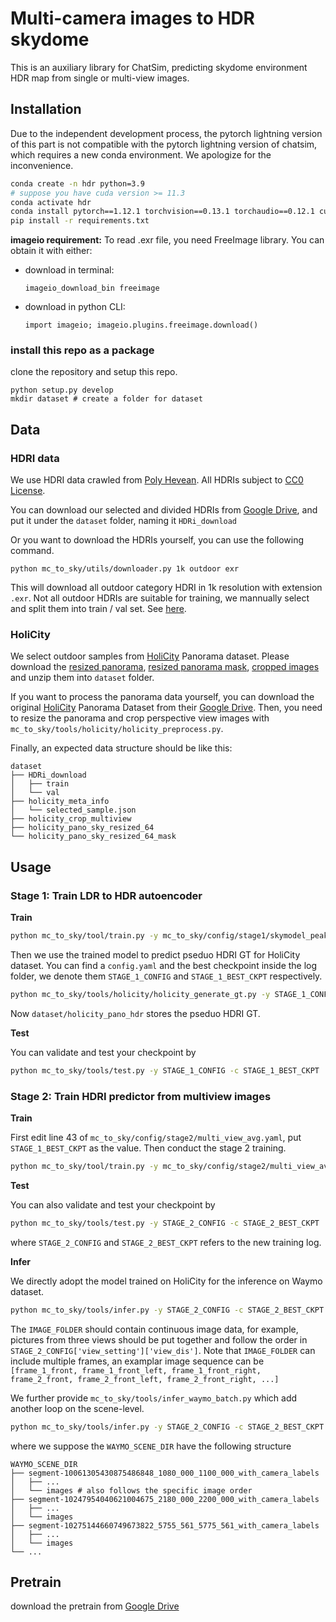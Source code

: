 # Multi-camera images to HDR skydome

This is an auxiliary library for ChatSim, predicting skydome environment HDR map from single or multi-view images.

## Installation
Due to the independent development process, the pytorch lightning version of this part is not compatible with the pytorch lightning version of chatsim, which requires a new conda environment. We apologize for the inconvenience.

```bash
conda create -n hdr python=3.9 
# suppose you have cuda version >= 11.3
conda activate hdr
conda install pytorch==1.12.1 torchvision==0.13.1 torchaudio==0.12.1 cudatoolkit=11.3 -c pytorch
pip install -r requirements.txt
```

**imageio requirement:** To read .exr file, you need FreeImage library. You can obtain it with either:

- download in terminal:
 
    ```imageio_download_bin freeimage```
- download in python CLI: 

    ```import imageio; imageio.plugins.freeimage.download()```

### install this repo as a package

clone the repository and setup this repo.

```
python setup.py develop
mkdir dataset # create a folder for dataset
```

## Data
### HDRI data
We use HDRI data crawled from [Poly Hevean](https://polyhaven.com). All HDRIs subject to [CC0 License](https://polyhaven.com/license). 

You can download our selected and divided HDRIs from [Google Drive](https://drive.google.com/file/d/1dU4Bce3dpcr6lnBJkyG2OKl1GmU8BviQ/view?usp=drive_link), and put it under the `dataset` folder, naming it `HDRi_download`

Or you want to download the HDRIs yourself, you can use the following command.
```
python mc_to_sky/utils/downloader.py 1k outdoor exr
```
This will download all outdoor category HDRI in 1k resolution with extension `.exr`. Not all outdoor HDRIs are suitable for training,
we mannually select and split them into train / val set. See [here](https://drive.google.com/drive/folders/1ossgXhGBwnJ5CpMP8B7Ngm0ZmahUu3nM?usp=drive_link).


### HoliCity
We select outdoor samples from [HoliCity](https://holicity.io/) Panorama dataset. Please download the [resized panorama](https://drive.google.com/file/d/1XkEydyPePKODRUNeWhFcOQ5g-fgqbpgk/view?usp=drive_link), [resized panorama mask](https://drive.google.com/file/d/1qzF8w67qiqg_Im53xuKf6WirBOFfj3oq/view?usp=drive_link), [cropped images](https://drive.google.com/file/d/1I97TtkGXPCjMOUr4RD1L115XnEd4q6iI/view?usp=drive_link) and unzip them into `dataset` folder.

If you want to process the panorama data yourself, you can download the original [HoliCity](https://holicity.io/) Panorama Dataset from their [Google Drive](https://drive.google.com/file/d/1Qhy2axPtcYG6lKwalE3CStY_eLpUj9nR/edit). Then, you need to resize the panorama and crop perspective view images with `mc_to_sky/tools/holicity/holicity_preprocess.py`. 

Finally, an expected data structure should be like this:
```
dataset
├── HDRi_download 
│   ├── train
│   └── val
├── holicity_meta_info
│   └── selected_sample.json
├── holicity_crop_multiview 
├── holicity_pano_sky_resized_64 
└── holicity_pano_sky_resized_64_mask 
```

## Usage

### Stage 1: Train LDR to HDR autoencoder
**Train**

```bash
python mc_to_sky/tool/train.py -y mc_to_sky/config/stage1/skymodel_peak_enhanced.yaml
```
Then we use the trained model to predict pseduo HDRI GT for HoliCity dataset. You can find a `config.yaml` and the best checkpoint inside the log folder, we denote them `STAGE_1_CONFIG` and `STAGE_1_BEST_CKPT` respectively.

```bash
python mc_to_sky/tools/holicity/holicity_generate_gt.py -y STAGE_1_CONFIG -c STAGE_1_BEST_CKPT --target_dir dataset/holicity_pano_hdr 
```
Now `dataset/holicity_pano_hdr` stores the pseduo HDRI GT.

**Test**

You can validate and test your checkpoint by

```bash
python mc_to_sky/tools/test.py -y STAGE_1_CONFIG -c STAGE_1_BEST_CKPT
```

### Stage 2: Train HDRI predictor from multiview images
**Train**

First edit line 43 of `mc_to_sky/config/stage2/multi_view_avg.yaml`, put `STAGE_1_BEST_CKPT` as the value. Then conduct the stage 2 training. 
```bash
python mc_to_sky/tool/train.py -y mc_to_sky/config/stage2/multi_view_avg.yaml
```
**Test**

You can also validate and test your checkpoint by
```bash
python mc_to_sky/tools/test.py -y STAGE_2_CONFIG -c STAGE_2_BEST_CKPT
```
where `STAGE_2_CONFIG` and `STAGE_2_BEST_CKPT` refers to the new training log.

**Infer**

We directly adopt the model trained on HoliCity for the inference on Waymo dataset.
```bash
python mc_to_sky/tools/infer.py -y STAGE_2_CONFIG -c STAGE_2_BEST_CKPT -i IMAGE_FOLDER -o OUPUT_FOLDER
```

The `IMAGE_FOLDER` should contain continuous image data, for example, pictures from three views should be put together and follow the order in `STAGE_2_CONFIG['view_setting']['view_dis']`. Note that `IMAGE_FOLDER` can include multiple frames, an examplar image sequence can be `[frame_1_front, frame_1_front_left, frame_1_front_right, frame_2_front, frame_2_front_left, frame_2_front_right, ...]`


We further provide `mc_to_sky/tools/infer_waymo_batch.py` which add another loop on the scene-level. 
```bash
python mc_to_sky/tools/infer.py -y STAGE_2_CONFIG -c STAGE_2_BEST_CKPT -waymo_scenes_dir WAYMO_SCENE_DIR -o OUPUT_FOLDER
```
where we suppose the `WAYMO_SCENE_DIR` have the following structure
```
WAYMO_SCENE_DIR
├── segment-10061305430875486848_1080_000_1100_000_with_camera_labels
│   ├── ...
│   └── images # also follows the specific image order
├── segment-10247954040621004675_2180_000_2200_000_with_camera_labels
│   ├── ...
│   └── images
├── segment-10275144660749673822_5755_561_5775_561_with_camera_labels
│   ├── ...
│   └── images
└── ...
```

## Pretrain
download the pretrain from [Google Drive](https://drive.google.com/file/d/1vc8LeChk-wH4YTYEOGbxfng8TB6RBYL7/view?usp=drive_link)